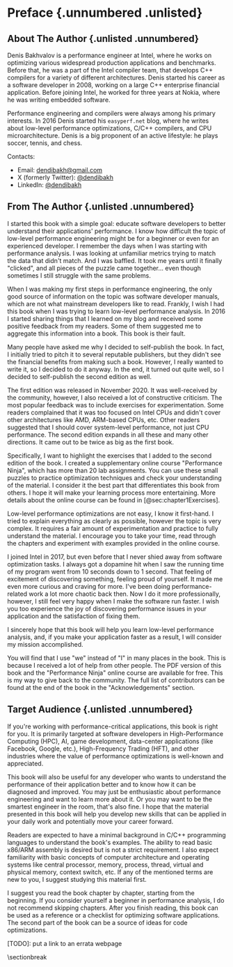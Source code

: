 # Preface {.unnumbered .unlisted}

## About The Author {.unlisted .unnumbered}

Denis Bakhvalov is a performance engineer at Intel, where he works on optimizing various widespread production applications and benchmarks. Before that, he was a part of the Intel compiler team, that develops C++ compilers for a variety of different architectures. Denis started his career as a software developer in 2008, working on a large C++ enterprise financial application. Before joining Intel, he worked for three years at Nokia, where he was writing embedded software. 

Performance engineering and compilers were always among his primary interests. In 2016 Denis started his `easyperf.net` blog, where he writes about low-level performance optimizations, C/C++ compilers, and CPU microarchitecture. Denis is a big proponent of an active lifestyle: he plays soccer, tennis, and chess.

Contacts:

* Email: dendibakh@gmail.com
* X (formerly Twitter): [\@dendibakh](https://x.com/dendibakh)
* LinkedIn: [\@dendibakh](https://www.linkedin.com/in/dendibakh/)

## From The Author {.unlisted .unnumbered}

I started this book with a simple goal: educate software developers to better understand their applications' performance. I know how difficult the topic of low-level performance engineering might be for a beginner or even for an experienced developer. I remember the days when I was starting with performance analysis. I was looking at unfamiliar metrics trying to match the data that didn't match. And I was baffled. It took me years until it finally "clicked", and all pieces of the puzzle came together... even though sometimes I still struggle with the same problems.

When I was making my first steps in performance engineering, the only good source of information on the topic was software developer manuals, which are not what mainstream developers like to read. Frankly, I wish I had this book when I was trying to learn low-level performance analysis. In 2016 I started sharing things that I learned on my blog and received some positive feedback from my readers. Some of them suggested me to aggregate this information into a book. This book is their fault.

Many people have asked me why I decided to self-publish the book. In fact, I initially tried to pitch it to several reputable publishers, but they didn't see the financial benefits from making such a book. However, I really wanted to write it, so I decided to do it anyway. In the end, it turned out quite well, so I decided to self-publish the second edition as well. 

The first edition was released in November 2020. It was well-received by the community, however, I also received a lot of constructive criticism. The most popular feedback was to include exercises for experimentation. Some readers complained that it was too focused on Intel CPUs and didn't cover other architectures like AMD, ARM-based CPUs, etc. Other readers suggested that I should cover system-level performance, not just CPU performance. The second edition expands in all these and many other directions. It came out to be twice as big as the first book.

Specifically, I want to highlight the exercises that I added to the second edition of the book. I created a supplementary online course "Performance Ninja", which has more than 20 lab assignments. You can use these small puzzles to practice optimization techniques and check your understanding of the material. I consider it the best part that differentiates this book from others. I hope it will make your learning process more entertaining. More details about the online course can be found in [@sec:chapter1Exercises].

Low-level performance optimizations are not easy, I know it first-hand. I tried to explain everything as clearly as possible, however the topic is very complex. It requires a fair amount of experimentation and practice to fully understand the material. I encourage you to take your time, read through the chapters and experiment with examples provided in the online course.

I joined Intel in 2017, but even before that I never shied away from software optimization tasks. I always got a dopamine hit when I saw the running time of my program went from 10 seconds down to 1 second. That feeling of excitement of discovering something, feeling proud of yourself. It made me even more curious and craving for more. I've been doing performance-related work a lot more chaotic back then. Now I do it more professionally, however, I still feel very happy when I make the software run faster. I wish you too experience the joy of discovering performance issues in your application and the satisfaction of fixing them.

I sincerely hope that this book will help you learn low-level performance analysis, and, if you make your application faster as a result, I will consider my mission accomplished.

You will find that I use "we" instead of "I" in many places in the book. This is because I received a lot of help from other people. The PDF version of this book and the "Performance Ninja" online course are available for free. This is my way to give back to the community. The full list of contributors can be found at the end of the book in the "Acknowledgements" section.

## Target Audience {.unlisted .unnumbered}

If you're working with performance-critical applications, this book is right for you. It is primarily targeted at software developers in High-Performance Computing (HPC), AI, game development, data-center applications (like Facebook, Google, etc.), High-Frequency Trading (HFT), and other industries where the value of performance optimizations is well-known and appreciated.

This book will also be useful for any developer who wants to understand the performance of their application better and to know how it can be diagnosed and improved. You may just be enthusiastic about performance engineering and want to learn more about it. Or you may want to be the smartest engineer in the room, that's also fine. I hope that the material presented in this book will help you develop new skills that can be applied in your daily work and potentially move your career forward.

Readers are expected to have a minimal background in C/C++ programming languages to understand the book's examples. The ability to read basic x86/ARM assembly is desired but is not a strict requirement. I also expect familiarity with basic concepts of computer architecture and operating systems like central processor, memory, process, thread, virtual and physical memory, context switch, etc. If any of the mentioned terms are new to you, I suggest studying this material first.

I suggest you read the book chapter by chapter, starting from the beginning. If you consider yourself a beginner in performance analysis, I do not recommend skipping chapters. After you finish reading, this book can be used as a reference or a checklist for optimizing software applications. The second part of the book can be a source of ideas for code optimizations.

[TODO]: put a link to an errata webpage 

\sectionbreak